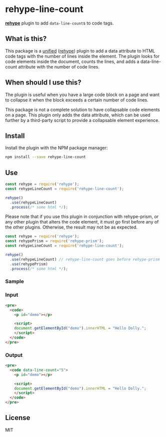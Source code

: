 # rehype-line-count

**[rehype][]** plugin to add `data-line-count`s to code tags.

## What is this?

This package is a [unified][] ([rehype][]) plugin to add a data attribute to HTML code tags with the number of lines inside the element. The plugin looks for code elements inside the document, counts the lines, and adds a data-line-count attribute with the number of code lines. 

## When should I use this?

The plugin is useful when you have a large code block on a page and want to collapse it when the block exceeds a certain number of code lines. 

This package is not a complete solution to have collapsable code elements on a page. This plugin only adds the data attribute, which can be used further by a third-party script to provide a collapsable element experience. 

## Install

Install the plugin with the NPM package manager:

```sh
npm install --save rehype-line-count
```

## Use

```javascript
const rehype = require('rehype');
const rehypeLineCount = require('rehype-line-count');

rehype()
  .use(rehypeLineCount)
  .process(/* some html */);
```

Please note that if you use this plugin in conjunction with rehype-prism, or any other plugin that alters the code element, it must go first before any of the other plugins. Otherwise, the result may not be as expected.  

```javascript
const rehype = require('rehype');
const rehypePrism = require('rehype-prism');
const rehypeLineCount = require('rehype-line-count');

rehype()
  .use(rehypeLineCount) // rehype-line-count goes before rehype-prism
  .use(rehypePrism)
  .process(/* some html */);
```

### Sample

### Input

```html
<pre>
  <code>
    <p id="demo"></p>

    <script>
    document.getElementById("demo").innerHTML = "Hello Dolly.";
    </script>
  </code>
</pre>
```

### Output

```html
<pre>
  <code data-line-count="5">
    <p id="demo"></p>

    <script>
    document.getElementById("demo").innerHTML = "Hello Dolly.";
    </script>
  </code>
</pre>
```

## License

MIT

[unified]: https://github.com/unifiedjs/unified
[rehype]: https://github.com/rehypejs/rehype
